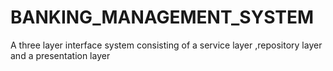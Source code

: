 # BANKING_MANAGEMENT_SYSTEM
A three layer interface system consisting  of a service layer ,repository layer and a presentation layer
